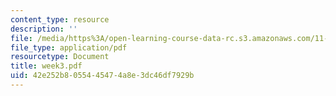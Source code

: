 ```yaml
---
content_type: resource
description: ''
file: /media/https%3A/open-learning-course-data-rc.s3.amazonaws.com/11-233-crafting-research-questions-and-qualitative-methodology-fall-2005/42e252b8055445474a8e3dc46df7929b_week3.pdf
file_type: application/pdf
resourcetype: Document
title: week3.pdf
uid: 42e252b8-0554-4547-4a8e-3dc46df7929b
---
```


